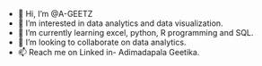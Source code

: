 - 👋 Hi, I’m @A-GEETZ
- 👀 I’m interested in data analytics and data visualization.
- 🌱 I’m currently learning excel, python, R programming and SQL.
- 💞️ I’m looking to collaborate on data analytics.
- 📫 Reach me on Linked in- Adimadapala Geetika.

<!---
A-GEETZ/A-GEETZ is a ✨ special ✨ repository because its `README.md` (this file) appears on your GitHub profile.
You can click the Preview link to take a look at your changes.
--->
